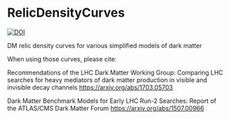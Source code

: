 # RelicDensityCurves

[![DOI](https://zenodo.org/badge/DOI/10.5281/zenodo.3250544.svg)](https://zenodo.org/badge/DOI/10.5281/zenodo.3250544.svg)

DM relic density curves for various simplified models of dark matter

When using those curves, please cite: 

Recommendations of the LHC Dark Matter Working Group: Comparing LHC searches for heavy mediators of dark matter production in visible and invisible decay channels
https://arxiv.org/abs/1703.05703

Dark Matter Benchmark Models for Early LHC Run-2 Searches: Report of the ATLAS/CMS Dark Matter Forum
https://arxiv.org/abs/1507.00966
